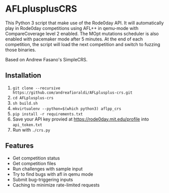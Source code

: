# AFLplusplusCRS

This Python 3 script that make use of the Rode0day API.
It will automatically play in Rode0day competitions using AFL++ in qemu-mode with CompareCoverage level 2 enabled.
The MOpt mutations scheduler is also enabled with pacemaker mode after 5 minutes.
At the end of each competition, the script will load the next competition and switch to fuzzing those binaries.

Based on Andrew Fasano's SimpleCRS.

## Installation
1. `git clone --recursive https://github.com/andreafioraldi/AFLplusplus-crs.git`
1. `cd AFLplusplus-crs`
1. `sh build.sh`
1. `mkvirtualenv --python=$(which python3) aflpp_crs`
1. `pip install -r requirements.txt`
1. Save your API key provied at https://rode0day.mit.edu/profile into `api_token.txt`
1. Run with `./crs.py`

## Features
* Get competition status
* Get competition files
* Run challenges with sample input
* Try to find bugs with afl in qemu mode
* Submit bug-triggering inputs
* Caching to minimize rate-limited requests


